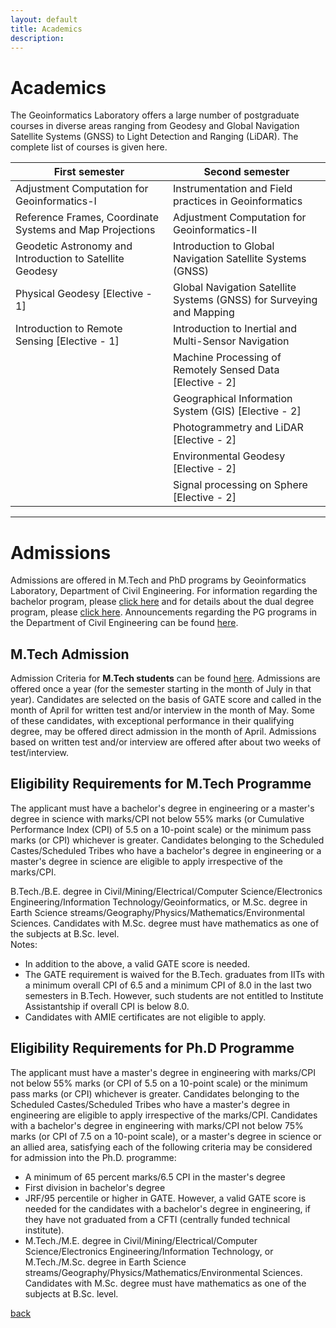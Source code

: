 ```yaml
---
layout: default
title: Academics
description:
---
```


# Academics
The Geoinformatics Laboratory offers a large number of postgraduate courses in diverse areas ranging from Geodesy and Global Navigation Satellite Systems (GNSS) to Light Detection and Ranging (LiDAR). The complete list of courses is given here.
<table>
<colgroup>
<col width="50%" />
<col width="70%" />
</colgroup>
<thead>
<tr class="header">
<th>First semester</th>
<th>Second semester</th>
</tr>
</thead>
<tbody>
<tr>
<td markdown="span">Adjustment Computation for Geoinformatics-I</td>
<td markdown="span">Instrumentation and Field practices in Geoinformatics</td>
</tr>
<tr>
<td markdown="span">Reference Frames, Coordinate Systems and Map Projections</td>
<td markdown="span">Adjustment Computation for Geoinformatics-II
</td>
</tr>
<tr>
<td markdown="span">Geodetic Astronomy and Introduction to Satellite Geodesy</td>
<td markdown="span">Introduction to Global Navigation Satellite Systems (GNSS)
</td>
</tr>
<tr>
<td markdown="span">Physical Geodesy [Elective - 1]</td>
<td markdown="span">Global Navigation Satellite Systems (GNSS) for Surveying and Mapping
</td>
</tr>
<tr>
<td markdown="span">Introduction to Remote Sensing [Elective - 1]</td>
<td markdown="span">Introduction to Inertial and Multi-Sensor Navigation
</td>
</tr>
<tr>
<td markdown="span"></td>
<td markdown="span">Machine Processing of Remotely Sensed Data [Elective - 2]
</td>
</tr>
<tr>
<td markdown="span"></td>
<td markdown="span">Geographical Information System (GIS) [Elective - 2]
</td>
</tr>
<tr>
<td markdown="span"></td>
<td markdown="span"> Photogrammetry and LiDAR [Elective - 2]
</td>
</tr>
<tr>
<td markdown="span"></td>
<td markdown="span">Environmental Geodesy [Elective - 2]
</td>
</tr>
<tr>
<td markdown="span"></td>
<td markdown="span">Signal processing on Sphere [Elective - 2]
</td>
</tr>
</tbody>
</table>

* * *
# Admissions
Admissions are offered in M.Tech and PhD programs by Geoinformatics Laboratory, Department of Civil Engineering. For information regarding the bachelor program, please [click here](https://www.iitk.ac.in/ce/b-tech-program-in-civil-engineering) and for details about the dual degree program, please [click here](https://www.iitk.ac.in/ce/dual-degree-programme-admissions). Announcements regarding the PG programs in the Department of Civil Engineering can be found [here](https://www.iitk.ac.in/ce/pg-admissions).

## M.Tech Admission

Admission Criteria for **M.Tech students** can be found [here](.https://www.iitk.ac.in/doaa/pgadmission/eligibility-requirement.php).
Admissions are offered once a year (for the semester starting in the month of July in that year). Candidates are selected on the basis of GATE score and called in the month of April for written test and/or interview in the month of May. Some of these candidates, with exceptional performance in their qualifying degree, may be offered direct admission in the month of April. Admissions based on written test and/or interview are offered after about two weeks of test/interview.

## Eligibility Requirements for M.Tech Programme

The applicant must have a bachelor's degree in engineering or a master's degree in science with marks/CPI not below 55% marks (or Cumulative Performance Index (CPI) of 5.5 on a 10-point scale) or the minimum pass marks (or CPI) whichever is greater. Candidates belonging to the Scheduled Castes/Scheduled Tribes who have a bachelor's degree in engineering or a master's degree in science are eligible to apply irrespective of the marks/CPI.

B.Tech./B.E. degree in Civil/Mining/Electrical/Computer Science/Electronics Engineering/Information Technology/Geoinformatics, or M.Sc. degree in Earth Science streams/Geography/Physics/Mathematics/Environmental Sciences. Candidates with M.Sc. degree must have mathematics as one of the subjects at B.Sc. level.<br>
Notes:
*	In addition to the above, a valid GATE score is needed.
*	The GATE requirement is waived for the B.Tech. graduates from IITs with a minimum overall CPI of 6.5 and a minimum CPI of 8.0 in the last two semesters in B.Tech.  However, such students are not entitled to Institute Assistantship if overall CPI is below 8.0.
*	Candidates with AMIE certificates are not eligible to apply.

## Eligibility Requirements for Ph.D Programme

The applicant must have a master's degree in engineering with marks/CPI not below 55% marks (or CPI of 5.5 on a 10-point scale) or the minimum pass marks (or CPI) whichever is greater. Candidates belonging to the Scheduled Castes/Scheduled Tribes who have a master's degree in engineering are eligible to apply irrespective of the marks/CPI. Candidates with a bachelor's degree in engineering with marks/CPI not below 75% marks (or CPI of 7.5 on a 10-point scale), or a master's degree in science or an allied area, satisfying each of the following criteria may be considered for admission into the Ph.D. programme:

*	A minimum of 65 percent marks/6.5 CPI in the master's degree
*	First division in  bachelor's degree
*	JRF/95 percentile or higher in GATE. However, a valid GATE score is needed for the candidates with a bachelor's degree in engineering, if they have not graduated from a CFTI (centrally funded technical institute).
*	M.Tech./M.E. degree in Civil/Mining/Electrical/Computer Science/Electronics Engineering/Information Technology, or M.Tech./M.Sc. degree in Earth Science streams/Geography/Physics/Mathematics/Environmental Sciences. Candidates with M.Sc. degree must have mathematics as one of the subjects at B.Sc. level.


[back](./)
